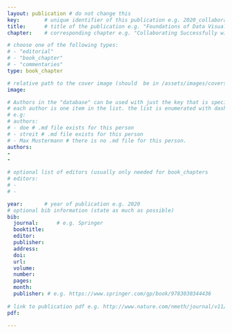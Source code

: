 ```yaml
---
layout: publication # do not change this
key: 		# unique identifier of this publication e.g. 2020_collaborating_domain_experts
title: 		# title of the publication e.g. "Foundations of Data Visualization"
chapter: 	# corresponding chapter e.g. "Collaborating Successfully with Domain Experts" (usually only needed for type "book_chapter"

# choose one of the following types:
# - "editorial"
# - "book_chapter"
# - "commentaries"
type: book_chapter

# relative path to the cover image (should  be in /assets/images/covers/ folder e.g. /assets/images/covers/2020_springer_foundations-of-data-vis.jpg)
image: 

# Authors in the "database" can be used with just the key that is specified in the corresponding .md file (usually it is the lastname in lower case e.g. doe). Authors that do not have an individual page here should be stated with their full name (e.g. John Doe)
# each author is one item in the list. the list is enumerated with dashes ("-")
# e.g:
# authors:
# - doe # .md file exists for this person
# - streit # .md file exists for this person
# - Max Mustermann # there is no .md file for this person.
authors:
- 
- 

# optional list of editors (usually only needed for book_chapters
# editors: 
# - 
# -

year: 		# year of publication e.g. 2020
# optional bib information (state as much as possible)
bib:
  journal: 		# e.g. Springer
  booktitle: 
  editor: 
  publisher: 
  address: 
  doi:
  url: 
  volume: 
  number: 
  pages: 
  month: 
  publisher: # e.g. https://www.springer.com/gp/book/9783030344436
  
# link to publication pdf e.g. http://www.nature.com/nmeth/journal/v11/n2/pdf/nmeth.2807.pdf
pdf: 

---
```




